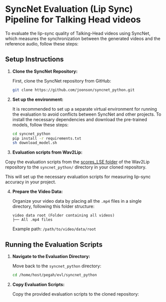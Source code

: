 # SyncNet Evaluation (Lip Sync) Pipeline for Talking Head videos

To evaluate the lip-sync quality of Talking-Head videos using SyncNet, which measures the synchronization between the generated videos and the reference audio, follow these steps: 

## Setup Instructions

1. **Clone the SyncNet Repository:**

    First, clone the SyncNet repository from GitHub:

    ```bash
    git clone https://github.com/joonson/syncnet_python.git
    ```

2. **Set up the environment:**

    It is recommended to set up a separate virtual environment for running the evaluation to avoid conflicts between SyncNet and other projects. To install the necessary dependencies and download the pre-trained models, follow these steps:

    ```bash
    cd syncnet_python
    pip install -r requirements.txt
    sh download_model.sh
    ```
3. **Evaluation scripts from Wav2Lip:**

Copy the evaluation scripts from the [scores_LSE folder](https://github.com/Rudrabha/Wav2Lip/tree/master/evaluation/scores_LSE) of the Wav2Lip repository to the `syncnet_python/` directory in your cloned repository.

This will set up the necessary evaluation scripts for measuring lip-sync accuracy in your project.

4. **Prepare the Video Data:**

    Organize your video data by placing all the `.mp4` files in a single directory, following this folder structure:

    ```
    video data root (Folder containing all videos)
    ├── All .mp4 files
    ```

    Example path: `/path/to/video/data/root`





## Running the Evaluation Scripts

1. **Navigate to the Evaluation Directory:**

    Move back to the `syncnet_python` directory:

    ```bash
    cd /home/host/pegah/evl/syncnet_python
    ```

2. **Copy Evaluation Scripts:**

    Copy the provided evaluation scripts to the cloned repository:

    ```
